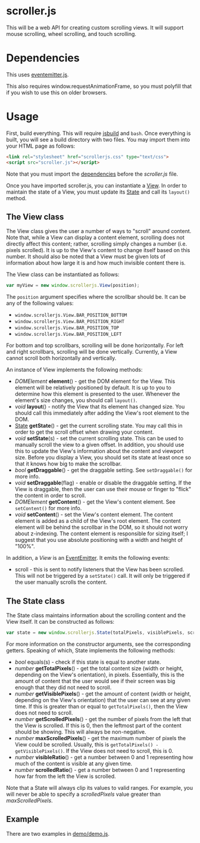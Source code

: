 # scroller.js

This will be a web API for creating custom scrolling views. It will support mouse scrolling, wheel scrolling, and touch scrolling.

# Dependencies

This uses [eventemitter.js](https://github.com/unixpickle/eventemitter.js).

This also requires window.requestAnimationFrame, so you must polyfill that if you wish to use this on older browsers.

# Usage

First, build everything. This will require [jsbuild](https://github.com/unixpickle/jsbuild) and `bash`. Once everything is built, you will see a build directory with two files. You may import them into your HTML page as follows:

```html
<link rel="stylesheet" href="scrollerjs.css" type="text/css">
<script src="scroller.js"></script>
```

Note that you must import the [dependencies](#dependencies) before the *scroller.js* file.

Once you have imported scroller.js, you can instantiate a [View](#the-view-class). In order to maintain the state of a View, you must update its [State](#the-state-class) and call its `layout()` method.

## The View class

The View class gives the user a number of ways to "scroll" around content. Note that, while a View can display a content element, scrolling does not directly affect this content; rather, scrolling simply changes a number (i.e. pixels scrolled). It is up to the View's content to change itself based on this number. It should also be noted that a View must be given lots of information about how large it is and how much invisible content there is.

The View class can be instantiated as follows:

```js
var myView = new window.scrollerjs.View(position);
```

The `position` argument specifies where the scrollbar should be. It can be any of the following values:

 * `window.scrollerjs.View.BAR_POSITION_BOTTOM`
 * `window.scrollerjs.View.BAR_POSITION_RIGHT`
 * `window.scrollerjs.View.BAR_POSITION_TOP`
 * `window.scrollerjs.View.BAR_POSITION_LEFT`

For bottom and top scrollbars, scrolling will be done horizontally. For left and right scrollbars, scrolling will be done vertically. Currently, a View cannot scroll both horizontally and vertically.

An instance of View implements the following methods:

 * *DOMElement* **element**() - get the DOM element for the View. This element will be relatively positioned by default. It is up to you to determine how this element is presented to the user. Whenever the element's size changes, you should call `layout()`.
 * *void* **layout**() - notify the View that its element has changed size. You should call this immediately after adding the View's root element to the DOM.
 * [State](#the-state-class) **getState**() - get the current scrolling state. You may call this in order to get the scroll offset when drawing your content.
 * *void* **setState**(s) - set the current scrolling state. This can be used to manually scroll the view to a given offset. In addition, you should use this to update the View's information about the content and viewport size. Before you display a View, you should set its state at least once so that it knows how big to make the scrollbar.
 * *bool* **getDraggable**() - get the draggable setting. See `setDraggable()` for more info.
 * *void* **setDraggable**(flag) - enable or disable the draggable setting. If the View is draggable, then the user can use their mouse or finger to "flick" the content in order to scroll.
 * *DOMElement* **getContent**() - get the View's content element. See `setContent()` for more info.
 * *void* **setContent**() - set the View's content element. The content element is added as a child of the View's root element. The content element will be behind the scrollbar in the DOM, so it should not worry about z-indexing. The content element is responsible for sizing itself; I suggest that you use absolute positioning with a width and height of "100%".

In addition, a *View* is an [EventEmitter](https://github.com/unixpickle/eventemitter.js). It emits the following events:

 * scroll - this is sent to notify listeners that the View has been scrolled. This will not be triggered by a `setState()` call. It will only be triggered if the user manually scrolls the content.

## The State class

The State class maintains information about the scrolling content and the View itself. It can be constructed as follows:

```js
var state = new window.scrollerjs.State(totalPixels, visiblePixels, scrolledPixels);
```

For more information on the constructor arguments, see the corresponding getters. Speaking of which, State implements the following methods:

 * *bool* equals(s) - check if this state is equal to another state.
 * *number* **getTotalPixels**() - get the total content size (width or height, depending on the View's orientation), in pixels. Essentially, this is the amount of content that the user would see if their screen was big enough that they did not need to scroll.
 * *number* **getVisiblePixels**() - get the amount of content (width or height, depending on the View's orientation) that the user can see at any given time. If this is greater than or equal to `getTotalPixels()`, then the View does not need to scroll.
 * *number* **getScrolledPixels**() - get the number of pixels from the left that the View is scrolled. If this is 0, then the leftmost part of the content should be showing. This will always be non-negative.
 * *number* **maxScrolledPixels**() - get the maximum number of pixels the View could be scrolled. Usually, this is `getTotalPixels() - getVisiblePixels()`. If the View does not need to scroll, this is 0.
 * *number* **visibleRatio**() - get a number between 0 and 1 representing how much of the content is visible at any given time.
 * *number* **scrolledRatio**() - get a number between 0 and 1 representing how far from the left the View is scrolled.

Note that a State will always clip its values to valid ranges. For example, you will never be able to specify a *scrolledPixels* value greater than *maxScrolledPixels*.

## Example

There are two examples in [demo/demo.js](demo/demo.js).
